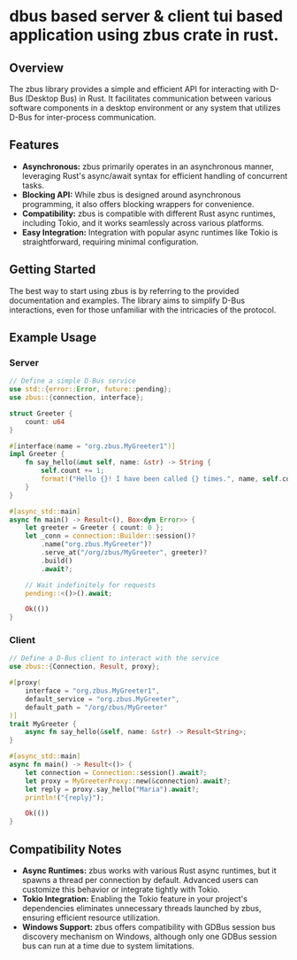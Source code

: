 # dbus based server & client tui based application using zbus crate in rust.

## Overview

The zbus library provides a simple and efficient API for interacting with D-Bus (Desktop Bus) in Rust. It facilitates communication between various software components in a desktop environment or any system that utilizes D-Bus for inter-process communication.

## Features

- **Asynchronous:** zbus primarily operates in an asynchronous manner, leveraging Rust's async/await syntax for efficient handling of concurrent tasks.
- **Blocking API:** While zbus is designed around asynchronous programming, it also offers blocking wrappers for convenience.
- **Compatibility:** zbus is compatible with different Rust async runtimes, including Tokio, and it works seamlessly across various platforms.
- **Easy Integration:** Integration with popular async runtimes like Tokio is straightforward, requiring minimal configuration.

## Getting Started

The best way to start using zbus is by referring to the provided documentation and examples. The library aims to simplify D-Bus interactions, even for those unfamiliar with the intricacies of the protocol.

## Example Usage

### Server

```rust
// Define a simple D-Bus service
use std::{error::Error, future::pending};
use zbus::{connection, interface};

struct Greeter {
    count: u64
}

#[interface(name = "org.zbus.MyGreeter1")]
impl Greeter {
    fn say_hello(&mut self, name: &str) -> String {
        self.count += 1;
        format!("Hello {}! I have been called {} times.", name, self.count)
    }
}

#[async_std::main]
async fn main() -> Result<(), Box<dyn Error>> {
    let greeter = Greeter { count: 0 };
    let _conn = connection::Builder::session()?
        .name("org.zbus.MyGreeter")?
        .serve_at("/org/zbus/MyGreeter", greeter)?
        .build()
        .await?;

    // Wait indefinitely for requests
    pending::<()>().await;

    Ok(())
}
```

### Client

```rust
// Define a D-Bus client to interact with the service
use zbus::{Connection, Result, proxy};

#[proxy(
    interface = "org.zbus.MyGreeter1",
    default_service = "org.zbus.MyGreeter",
    default_path = "/org/zbus/MyGreeter"
)]
trait MyGreeter {
    async fn say_hello(&self, name: &str) -> Result<String>;
}

#[async_std::main]
async fn main() -> Result<()> {
    let connection = Connection::session().await?;
    let proxy = MyGreeterProxy::new(&connection).await?;
    let reply = proxy.say_hello("Maria").await?;
    println!("{reply}");

    Ok(())
}
```

## Compatibility Notes

- **Async Runtimes:** zbus works with various Rust async runtimes, but it spawns a thread per connection by default. Advanced users can customize this behavior or integrate tightly with Tokio.
- **Tokio Integration:** Enabling the Tokio feature in your project's dependencies eliminates unnecessary threads launched by zbus, ensuring efficient resource utilization.
- **Windows Support:** zbus offers compatibility with GDBus session bus discovery mechanism on Windows, although only one GDBus session bus can run at a time due to system limitations.

